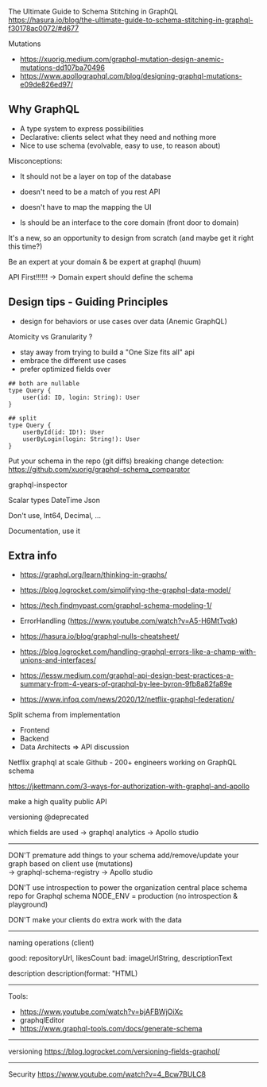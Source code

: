 The Ultimate Guide to Schema Stitching in GraphQL
https://hasura.io/blog/the-ultimate-guide-to-schema-stitching-in-graphql-f30178ac0072/#d677

Mutations
- https://xuorig.medium.com/graphql-mutation-design-anemic-mutations-dd107ba70496
- https://www.apollographql.com/blog/designing-graphql-mutations-e09de826ed97/

## Why GraphQL

- A type system to express possibilities
- Declarative: clients select what they need and nothing more
- Nice to use schema (evolvable, easy to use, to reason about)

Misconceptions:
- It should not be a layer on top of the database
- doesn't need to be a match of you rest API
- doesn't have to map the mapping the UI

- Is should be an interface to the core domain (front door to domain)

It's a new, so an opportunity to design from scratch (and maybe get it right this time?)

Be an expert at your domain & be expert at graphql (huum)

API First!!!!!!  -> Domain expert should define the schema


## Design tips - Guiding Principles

* design for behaviors or use cases over data (Anemic GraphQL)

Atomicity vs Granularity ?
* stay away from trying to build a "One Size fits all" api
* embrace the different use cases
* prefer optimized fields over  

```
## both are nullable
type Query {
    user(id: ID, login: String): User
}
```

```
## split
type Query {
    userById(id: ID!): User
    userByLogin(login: String!): User
}
```

Put your schema in the repo (git diffs)
breaking change detection:
https://github.com/xuorig/graphql-schema_comparator

graphql-inspector

Scalar types
   DateTime
   Json

Don't use, Int64, Decimal, ...

Documentation, use it



## Extra info

- https://graphql.org/learn/thinking-in-graphs/
- https://blog.logrocket.com/simplifying-the-graphql-data-model/
- https://tech.findmypast.com/graphql-schema-modeling-1/
- ErrorHandling (https://www.youtube.com/watch?v=A5-H6MtTvqk)
- https://hasura.io/blog/graphql-nulls-cheatsheet/
- https://blog.logrocket.com/handling-graphql-errors-like-a-champ-with-unions-and-interfaces/
- https://lessw.medium.com/graphql-api-design-best-practices-a-summary-from-4-years-of-graphql-by-lee-byron-9fb8a82fa89e


- https://www.infoq.com/news/2020/12/netflix-graphql-federation/


Split schema from implementation
- Frontend
- Backend
- Data Architects
=> API discussion

Netflix graphql at scale
Github - 200+ engineers working on GraphQL schema  


https://jkettmann.com/3-ways-for-authorization-with-graphql-and-apollo

make a high quality public API


versioning
@deprecated

which fields are used 
  -> graphql analytics 
  -> Apollo studio



----------------------

DON'T premature add things to your schema
add/remove/update your graph based on client use (mutations)  
-> graphql-schema-registry
-> Apollo studio

DON'T use introspection to power the organization
central place schema repo for Graphql schema
NODE_ENV = production (no introspection & playground)

DON'T make your clients do extra work with the data


-----------------------

naming operations (client)

good: repositoryUrl, likesCount
bad: imageUrlString, descriptionText

description
description(format: "HTML)

---------

Tools:
- https://www.youtube.com/watch?v=bjAFBWjOiXc
- graphqlEditor
- https://www.graphql-tools.com/docs/generate-schema


------

versioning
https://blog.logrocket.com/versioning-fields-graphql/


--------

Security
https://www.youtube.com/watch?v=4_Bcw7BULC8
